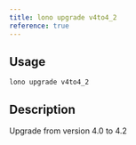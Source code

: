 ```yaml
---
title: lono upgrade v4to4_2
reference: true
---
```


## Usage

    lono upgrade v4to4_2

## Description

Upgrade from version 4.0 to 4.2



